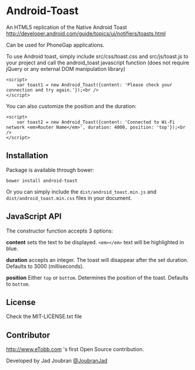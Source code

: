 # Android-Toast

An HTML5 replication of the Native Android Toast http://developer.android.com/guide/topics/ui/notifiers/toasts.html

Can be used for PhoneGap applications.

To use Android toast, simply include src/css/toast.css and src/js/toast.js to your project and call the android_toast javascript function (does not require jQuery or any external DOM manipulation library)

	<script>
		var toast1 = new Android_Toast({content: 'Please check your connection and try again.'});<br />
	</script>

You can also customize the position and the duration:

	<script>
		var toast2 = new Android_Toast({content: 'Connected to Wi-Fi network <em>Router Name</em>', duration: 4000, position: 'top'});<br />
	</script>


## Installation

Package is available through bower:

    bower install android-toast


Or you can simply include the `dist/android_toast.min.js` and `dist/android_toast.min.css` files in your document.


## JavaScript API

The constructor function accepts 3 options:

**content** sets the text to be displayed. `<em></em>` text will be highlighted in blue.

**duration** accepts an integer. The toast will disappear after the set duration. Defaults to 3000 (milliseconds).

**position** Either `top` or `bottom`. Determines the position of the toast. Defaults to `bottom`.


## License

Check the MIT-LICENSE.txt file


## Contributor

http://www.eTobb.com 's first Open Source contribution.

Developed by Jad Joubran [@JoubranJad](https://twitter.com/joubranjad)